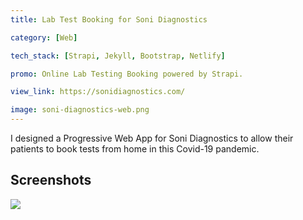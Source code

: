 ```yaml
---
title: Lab Test Booking for Soni Diagnostics

category: [Web]

tech_stack: [Strapi, Jekyll, Bootstrap, Netlify]

promo: Online Lab Testing Booking powered by Strapi.

view_link: https://sonidiagnostics.com/

image: soni-diagnostics-web.png
---
```


I designed a Progressive Web App for Soni Diagnostics to allow their patients to book tests from home in this Covid-19 pandemic.

## Screenshots

![](/images//projects/soni-diagnostics-web-preview.png)
